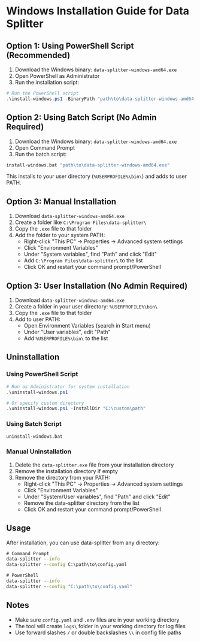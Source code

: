 # Windows Installation Guide for Data Splitter

## Option 1: Using PowerShell Script (Recommended)

1. Download the Windows binary: `data-splitter-windows-amd64.exe`
2. Open PowerShell as Administrator
3. Run the installation script:

```powershell
# Run the PowerShell script
.\install-windows.ps1 -BinaryPath "path\to\data-splitter-windows-amd64.exe"
```

## Option 2: Using Batch Script (No Admin Required)

1. Download the Windows binary: `data-splitter-windows-amd64.exe`
2. Open Command Prompt
3. Run the batch script:

```cmd
install-windows.bat "path\to\data-splitter-windows-amd64.exe"
```

This installs to your user directory (`%USERPROFILE%\bin\`) and adds to user PATH.

## Option 3: Manual Installation

1. Download `data-splitter-windows-amd64.exe`
2. Create a folder like `C:\Program Files\data-splitter\`
3. Copy the `.exe` file to that folder
4. Add the folder to your system PATH:
   - Right-click "This PC" → Properties → Advanced system settings
   - Click "Environment Variables"
   - Under "System variables", find "Path" and click "Edit"
   - Add `C:\Program Files\data-splitter\` to the list
   - Click OK and restart your command prompt/PowerShell

## Option 3: User Installation (No Admin Required)

1. Download `data-splitter-windows-amd64.exe`
2. Create a folder in your user directory: `%USERPROFILE%\bin\`
3. Copy the `.exe` file to that folder
4. Add to user PATH:
   - Open Environment Variables (search in Start menu)
   - Under "User variables", edit "Path"
   - Add `%USERPROFILE%\bin\` to the list

## Uninstallation

### Using PowerShell Script

```powershell
# Run as Administrator for system installation
.\uninstall-windows.ps1

# Or specify custom directory
.\uninstall-windows.ps1 -InstallDir "C:\custom\path"
```

### Using Batch Script

```cmd
uninstall-windows.bat
```

### Manual Uninstallation

1. Delete the `data-splitter.exe` file from your installation directory
2. Remove the installation directory if empty
3. Remove the directory from your PATH:
   - Right-click "This PC" → Properties → Advanced system settings
   - Click "Environment Variables"
   - Under "System/User variables", find "Path" and click "Edit"
   - Remove the data-splitter directory from the list
   - Click OK and restart your command prompt/PowerShell

## Usage

After installation, you can use data-splitter from any directory:

```cmd
# Command Prompt
data-splitter --info
data-splitter --config C:\path\to\config.yaml

# PowerShell
data-splitter --info
data-splitter --config "C:\path\to\config.yaml"
```

## Notes

- Make sure `config.yaml` and `.env` files are in your working directory
- The tool will create `logs\` folder in your working directory for log files
- Use forward slashes `/` or double backslashes `\\` in config file paths